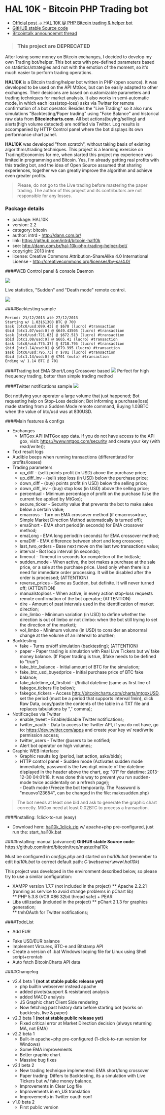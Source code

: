 # HAL 10K - Bitcoin PHP Trading bot

* [Official post -> HAL 10K @ PHP Bitcoin trading & helper bot](http://dann.com.br/hal-10k-php-trading-helper-bot/)
* [GitHUB stable Source code](https://github.com/intrd/bitcoin-hal10k)
* [Bitcointalk announcemnt thread](https://bitcointalk.org/index.php?topic=391630)

>### This project are DEPRECATED

After losing some money on Bitcoin exchanges, I decided to develop my own Trading bot/helper. This bot acts with pre-defined parameters based on statistics/strategies and not with the emotion of the moment, so it's much easier to perform trading operations.

**HAL10K** is a Bitcoin trading/helper bot written in PHP (open source). It was developed to be used on the API MtGox, but can be easily adapted to other exchanges. Their decisions are based on customizable parameters and trading techniques for market analysis. It also works in semi-automatic mode, in which each loss(stop-loss) asks via Twitter for remote confirmation of a bot operator. Besides the "Live Trading" so it also runs simulations "Backtesting/Paper trading" using "Fake Balance" and historical raw data from **Bitcoincharts.com**. All bot actions(buying/selling) and alerts(high volume detected) are notified via Twitter. Log results is accompanied by HTTP Control panel where the bot displays its own performance chart panel.

**HAL10K** was developed "from scratch", without taking basis of existing algorithms/trading techniques. This project is a learning exercise on Trading/Economics for me, when started this project my experience was limited in programming and Bitcoin. Yes, I'm already getting real profits with this trading bot, and the idea of ​​Open Source assumed that sharing experiences, together we can greatly improve the algorithm and achieve even greater profits.

>Please, do not go to the Live trading before mastering the paper trading.
>The author of this project and its contributors are not responsible for any losses. 

### Package details

* package: HAL10K
* version: 2.2
* category: bitcoin
* author: intrd - http://dann.com.br/
* link: https://github.com/intrd/bitcoin-hal10k
* see: http://dann.com.br/hal-10k-php-trading-helper-bot/
* copyright: 2013 intrd
* license: Creative Commons Attribution-ShareAlike 4.0 International License - http://creativecommons.org/licenses/by-sa/4.0/

####WEB Control panel & console
Daemon

![](http://dann.com.br/content/images/2015/08/687474703a2f2f64616e6e2e636f6d2e62722f636f6e736f6c652e706e67-1.png)

Live statistics, "Sudden" and "Death mode" remote control.

![](http://dann.com.br/content/images/2015/08/687474703a2f2f692e696d6775722e636f6d2f4c53736d69594b2e706e67.png)


####Backtesting sample
```language-shell
Period: 21/12/2013 até 27/12/2013      
Starting w/ 1.03161308 BTC @ 700    
$ask [btc0/usd:699.43] @ $678 (lucro) #transaction  
$bid [btc1.07/usd:0] @ $649.43505 (lucro) #transaction  
$ask [btc0/usd:721.03] @ $672.513 (lucro) #transaction  
$bid [btc1.08/usd:0] @ $665.41 (lucro) #transaction     
$ask [btc0/usd:775.37] @ $718.795 (lucro) #transaction  
$bid [btc1.14/usd:0] @ $679.995 (lucro) #transaction    
$ask [btc0/usd:795.73] @ $701 (lucro) #transaction  
$bid [btc1.14/usd:0] @ $701 (nulo) #transaction     
Ending w/ 1.14 BTC @ 701
```
####Trading bot EMA Short/Long Crossover based
![](http://dann.com.br/content/images/2015/08/web.png)
Perfect for high frequency trading, better than simple trading method

####Twitter notifications sample
![](http://dann.com.br/content/images/2015/08/hal_twitter.png)

Bot notifying your operator a large volume that just happened;
Bot requesting help on Stop-Loss decision;
Bot informing a purchase(loss) made ​​starting from a Sudden Mode remote command, Buying 1.03BTC when the value of btc/usd was at 830USD.

####Main features & configs
* Exchanges
  * MTGox API (MTGox app data. If you do not have access to the API gox, visit: https://www.mtgox.com/security and create your key (with read/write)); 
* Text result logs
* Audible beeps when running transactions (differentiated for profits/losses)
* Trading parameters
   - up_diff - (sell) points profit (in USD) above the purchase price;   
   - up_diff_inv - (sell) stop loss (in USD) below the purchase price; 
   - down_diff - (buy) points profit (in USD) below the selling price;    
   - down_diff_inv - (buy) stop loss (in USD) above the selling price;     
   - percentual - Minimum percentage of profit on the purchase (Use the current fee applied by MtGox);    
   - secure_ticker - Security value that prevents the bot to make sales below a certain value;  
   - emacross - Turn on EMA crossover method (if emacross=true, Simple Market Direction Method automatically is turned off);
   - emaShort - EMA short period(in seconds) for EMA crossover method;
   - emaLong - EMA long period(in seconds) for EMA crossover method;
   - emaDiff - EMA difference between short and long crossover;
   - last_two_orders - Base next move on the last two transactions value; 
   - interval - Bot loop interval (in seconds);   
   - timeout - Timeout in seconds for completion of the bid/ask;  
   - sudden_mode - When active, the bot makes a purchase at the sale price, or a sale at the purchase price. Used only when there is a need for immediate order processing. It will be disabled after the order is processed; (ATTENTION)      
   - reverse_prices - Same as Sudden, but definite. It will never turned off; (ATTENTION)    
   - manualstoploss - When active, in every action stop-loss requests remote confirmation of the bot operator; (ATTENTION)    
   - dire - Amount of past intervals used in the identification of market direction;   
   - dire_limbo - Minimum variation (in USD) to define whether the direction is out of limbo or not (limbo: when the bot still trying to set the direction of the market);     
   - vol_limbo - Minimum volume (in USD) to consider an abnormal change at the volume of an interval to another;     
* Backtesting
   - fake - Turns on/off simulation (backtesting); (ATTENTION)
   - paper - Paper trading is simulation with Real Live Tickers but w/ fake money balance. (If Paper trading is true, $fake needs to be defined to "true")
   - fake_btc_balance - Initial amount of BTC for the simulation;    
   - fake_btc_usd_buyedprice - Initial purchase price of BTC fake balance;    
   - fake_datetime_of_firstbid - //Initial datetime (same as first line of fakegox_tickers file below);
   - fakegox_tickers - Access http://bitcoincharts.com/charts/mtgoxUSD, set the period (must be a period that supports interval 1min), click Raw Data, copy/paste the contents of the table in a TXT file and replaces tabulations by "," comma);
* Notificações via Twitter
   - enable_tweet - Enable/disable Twitter notifications;   
   - twitter_oauth - Data to access the Twitter API, if you do not have, go to: https://dev.twitter.com/apps and create your key w/ read/write permission access;
   - twitter_users - Twitter @users to be notified;     
   - Alert bot operator on high volumes;  
* Graphic WEB interface
   - Graphic results log (period, last action, asks/bids);  
  * HTTP control panel
         - Sudden mode (Activates sudden mode immediately, password is the two digit minute of the datetime displayed in the header above the chart, eg: "01" for datetime: 2013-12-30 04:01:18. It was done this way to prevent you run sudden-mode twice accidentally on a refresh page);  
         - Death mode (Freeze the bot temporarily. The Password is "meuovo123654", can be changed in the file: makesudden.php)     

> The bot needs at least one bid and ask to generate the graphic chart correctly.
> MtGox need at least 0.02BTC to process a transaction.

####Installing: 1click-to-run (easy)
* Download here: [hal10k_1click.zip](https://mega.nz/#!3YgVFC7S!KJ2S-T2Z9oXtpdL-gOkiFXBNXpbiolqQDZ1hjo58X_M) w/ apache+php pre-configured, just run the: start_hal10k.bat

####Installing: manual (advanced)
**GitHUB stable Source code**: https://github.com/intrd/bitcoin/tree/master/hal10k

Must be configured in *configs.php* and started on *hal10k.bat* (remember to edit *hal10k.bat* to correct default path: *C:\webserver\www\hal10k*)   

This project was developed in the environment described below, so please try to use a similar configuration:

* XAMPP version 1.7.7 (not included in the project)
** Apache 2.2.21 (running as service to avoid strange problems in pChart lib)   
** PHP 5.3.8 (VC9 X86 32bit thread safe) + PEAR   
* Libs utilizadas (included in the project)
** pChart 2.1.3 for graphics generation;  
** tmhOAuth for Twitter notifications;  

####TodoList
* Add EUR 
- Fake USD/EUR balance
- Implement Vircurex, BTC-e and Bitstamp API
- Create a version of .bat Windows looping file for Linux using Shell script+crontab 
- Auto fetch BitcoinCharts API data

####Changelog
* v2.4 beta 1 **(not at stable public release yet)**
   * php builtin webserver instead apache
   * added pivots(support & resistance) analysis
   * added MACD analysis
   * JS Graphic chart Client Side rendering
   * Now fetching past history data before starting bot (works on backtests, live & paper)
* v2.3 beta 1 **(not at stable public release yet)**
   * Fixed critical error at Market Direction decision (always returning MA, not EMA)
* v2.2 beta 1
   * Built-in apache+php pre-configured (1-click-to-run version for Windows)
   * Some EMA improvements
   * Better graphic chart
   * Massive bug fixes
* v2.1 beta 2
   * New trading technique implemented: EMA short/long crossover
   * Paper trading: Differs to Backtesting, its a simulation with Live Tickers but w/ fake money balance.
   * Improvements in Clear Log file
   * Improvements in en_US translation
   * Improvements in Twitter oauth conf
* v1.0 beta 2
   * First public version
